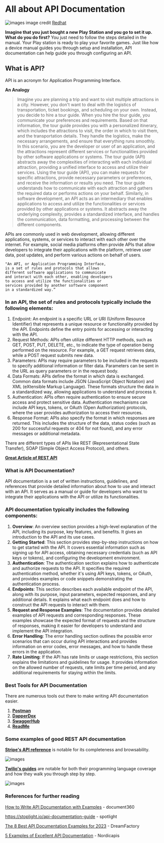 # All about API Documentation

![images](https://www.redhat.com/rhdc/managed-files/styles/wysiwyg_full_width/private/API-page-graphic.png?itok=RRsvST-_)
image credit [Redhat](https://www.redhat.com/)


**Imagine that you just bought a new Play Station and you go to set it up. What do you do first?**
You just need to follow the steps detailed in the manual. Your Play station is ready to play your favorite games.
Just like how a device manual guides you through setup and installation, API documentation can help guide you through configuring an API.

## What is API?

API is an acronym for Application Programming Interface.

**An Analogy**

> Imagine you are planning a trip and want to visit multiple attractions in a city. However, you don't want to deal with the logistics of transportation, ticket bookings, and scheduling on your own. Instead, you decide to hire a tour guide.
When you hire the tour guide, you communicate your preferences and requirements. Based on that information, the tour guide provides you with a personalized itinerary, which includes the attractions to visit, the order in which to visit them, and the transportation details. They handle the logistics, make the necessary arrangements, and ensure that everything runs smoothly.
In this scenario, you are the developer or user of an application, and the attractions represent different services or functionalities provided by other software applications or systems. The tour guide (API) abstracts away the complexities of interacting with each individual attraction, providing a unified interface to access and utilize their services.
Using the tour guide (API), you can make requests for specific attractions, provide necessary parameters or preferences, and receive the information or results you need. The tour guide understands how to communicate with each attraction and gathers the required data or performs actions on your behalf.
Similarly, in software development, an API acts as an intermediary that enables applications to access and utilize the functionalities or services provided by other applications or systems. It abstracts away the underlying complexity, provides a standardized interface, and handles the communication, data formatting, and processing between the different components.
> 

APIs are commonly used in web development, allowing different applications, systems, or services to interact with each other over the internet. For example, social media platforms often provide APIs that allow developers to integrate their applications with the platform, retrieve user data, post updates, and perform various actions on behalf of users.

```none
"An API, or Application Programming Interface, 
is a set of rules and protocols that allows 
different software applications to communicate 
and interact with each other, enabling developers 
to access and utilize the functionalities or 
services provided by another software component 
in a standardized way.”
```

### **In an API, the set of rules and protocols typically include the following elements:**

1. Endpoint: An endpoint is a specific URL or URI (Uniform Resource Identifier) that represents a unique resource or functionality provided by the API. Endpoints define the entry points for accessing or interacting with the API.
2. Request Methods: APIs often utilize different HTTP methods, such as GET, POST, PUT, DELETE, etc., to indicate the type of operation being performed on the resource. For example, a GET request retrieves data, while a POST request submits new data.
3. Parameters: APIs may require parameters to be included in the requests to specify additional information or filter data. Parameters can be sent in the URL as query parameters or in the request body.
4. Data Formats: APIs define the format in which data is exchanged. Common data formats include JSON (JavaScript Object Notation) and XML (eXtensible Markup Language). These formats structure the data in a standardized way, allowing applications to understand and process it.
5. Authentication: APIs often require authentication to ensure secure access and protect sensitive data. Authentication mechanisms can include API keys, tokens, or OAuth (Open Authorization) protocols, where the user provides authorization to access their resources.
6. Response Format: APIs also specify the format in which responses are returned. This includes the structure of the data, status codes (such as 200 for successful requests or 404 for not found), and any error messages or additional metadata.

There are different types of APIs like REST (Representational State Transfer), SOAP (Simple Object Access Protocol), and others.

[**Great Article of REST API**](https://document360.com/blog/what-is-rest-api/)

### **What is API Documentation?**

API documentation is a set of written instructions, guidelines, and references that provide detailed information about how to use and interact with an API. It serves as a manual or guide for developers who want to integrate their applications with the API or utilize its functionalities.

### **API documentation typically includes the following components:**

1. **Overview**: An overview section provides a high-level explanation of the API, including its purpose, key features, and benefits. It gives an introduction to the API and its use cases.
2. **Getting Started**: This section provides step-by-step instructions on how to get started with the API. It covers essential information such as signing up for API access, obtaining necessary credentials (such as API keys or tokens), and configuring the development environment.
3. **Authentication**: The authentication section explains how to authenticate and authorize requests to the API. It specifies the required authentication method, whether it's using API keys, tokens, or OAuth, and provides examples or code snippets demonstrating the authentication process.
4. **Endpoints**: This section describes each available endpoint of the API, along with its purpose, input parameters, expected responses, and any additional details. It explains what each endpoint does and how to construct the API requests to interact with them.
5. **Request and Response Examples**: The documentation provides detailed examples of API requests and corresponding responses. These examples showcase the expected format of requests and the structure of responses, making it easier for developers to understand and implement the API integration.
6. **Error Handling**: The error handling section outlines the possible error scenarios that can occur during API interactions and provides information on error codes, error messages, and how to handle these errors in the application.
7. **Rate Limiting**: If the API has rate limits or usage restrictions, this section explains the limitations and guidelines for usage. It provides information on the allowed number of requests, rate limits per time period, and any additional requirements for staying within the limits.

### ****Best Tools for API Documentation****

There are numerous tools out there to make writing API documentation easier.

1. ****[Postman](https://www.postman.com/api-documentation-tool/)****
2. ****[DapperDox](http://dapperdox.io/)****
3. ****[SwaggerHub](https://swagger.io/tools/swaggerhub/)****
4. ****[ReadMe](https://readme.com/)****

### Some examples of good REST API documentation

**[Stripe's API reference](https://stripe.com/docs/api/)** is notable for its completeness and browsability.

![images](https://global-uploads.webflow.com/6320e912264435aca2ab0351/644ae20b7ea56560ab87af68_stripe-docs-1-p-1080.jpg)

**[Twilio's guides](https://www.twilio.com/docs/quickstart)** are notable for both their programming language coverage and how they walk you through step by step.

![images](https://global-uploads.webflow.com/6320e912264435aca2ab0351/644ae270e415203e2fbcae23_twilio-docs-1-p-1080.jpg)

### **References for further reading**

[How to Write API Documentation with Examples](https://document360.com/blog/api-documentation/) -  document360

https://stoplight.io/api-documentation-guide - spotlight

[The 8 Best API Documentation Examples for 2023](https://blog.dreamfactory.com/8-api-documentation-examples/) - DreamFactory

[5 Examples of Excellent API Documentation](https://nordicapis.com/5-examples-of-excellent-api-documentation/) - Nordicapis